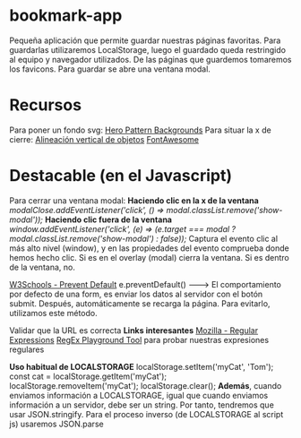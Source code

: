# bookmark-app
Pequeña aplicación que permite guardar nuestras páginas favoritas. Para guardarlas utilizaremos LocalStorage, luego el guardado queda restringido al equipo y navegador utilizados.
De las páginas que guardemos tomaremos los favicons.
Para guardar se abre una ventana modal.

# Recursos
Para poner un fondo svg:
[Hero Pattern Backgrounds](https://www.heropatterns.com/)
Para situar la x de cierre:
[Alineación vertical de objetos](https://www.w3schools.com/cssref/pr_pos_vertical-align.asp)
[FontAwesome](https://fontawesome.com/icons?d=gallery&q=close&m=free)

# Destacable (en el Javascript)
Para cerrar una ventana modal:
**Haciendo clic en la x de la ventana**
*modalClose.addEventListener('click', () => modal.classList.remove('show-modal'));*
**Haciendo clic fuera de la ventana**
*window.addEventListener('click', (e) => (e.target === modal ? modal.classList.remove('show-modal') : false));*
Captura el evento clic al más alto nivel (window), y en las propiedades del evento comprueba donde hemos hecho clic. Si es en el overlay (modal) cierra la ventana. Si es dentro de la ventana, no.

[W3Schools - Prevent Default](https://www.w3schools.com/jsref/event_preventdefault.asp)
e.preventDefault() ---> El comportamiento por defecto de una form, es enviar los datos al servidor con el botón submit. Después, automáticamente se recarga la página. Para evitarlo, utilizamos este método.

Validar que la URL es correcta
**Links interesantes**
[Mozilla - Regular Expressions](https://developer.mozilla.org/en-US/docs/Web/JavaScript/Guide/Regular_Expressions)
[RegEx Playground Tool](https://regexr.com/) para probar nuestras expresiones regulares

**Uso habitual de LOCALSTORAGE**
localStorage.setItem('myCat', 'Tom');
const cat = localStorage.getItem('myCat');
localStorage.removeItem('myCat');
localStorage.clear();
**Además**, cuando enviamos información a LOCALSTORAGE, igual que cuando enviamos información a un servidor, debe ser un string. Por tanto, tendremos que usar JSON.stringify.
Para el proceso inverso (de LOCALSTORAGE al script js) usaremos JSON.parse